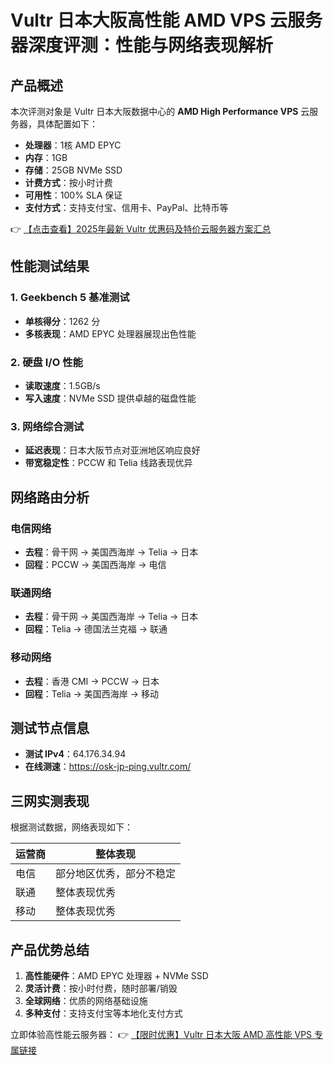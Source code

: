 # Vultr 日本大阪高性能 AMD VPS 云服务器深度评测：性能与网络表现解析

## 产品概述

本次评测对象是 Vultr 日本大阪数据中心的 **AMD High Performance VPS** 云服务器，具体配置如下：

- **处理器**：1核 AMD EPYC
- **内存**：1GB
- **存储**：25GB NVMe SSD
- **计费方式**：按小时计费
- **可用性**：100% SLA 保证
- **支付方式**：支持支付宝、信用卡、PayPal、比特币等

👉 [【点击查看】2025年最新 Vultr 优惠码及特价云服务器方案汇总](https://bit.ly/VuLtr)

## 性能测试结果

### 1. Geekbench 5 基准测试
- **单核得分**：1262 分
- **多核表现**：AMD EPYC 处理器展现出色性能

### 2. 硬盘 I/O 性能
- **读取速度**：1.5GB/s
- **写入速度**：NVMe SSD 提供卓越的磁盘性能

### 3. 网络综合测试
- **延迟表现**：日本大阪节点对亚洲地区响应良好
- **带宽稳定性**：PCCW 和 Telia 线路表现优异

## 网络路由分析

### 电信网络
- **去程**：骨干网 → 美国西海岸 → Telia → 日本
- **回程**：PCCW → 美国西海岸 → 电信

### 联通网络
- **去程**：骨干网 → 美国西海岸 → Telia → 日本
- **回程**：Telia → 德国法兰克福 → 联通

### 移动网络
- **去程**：香港 CMI → PCCW → 日本
- **回程**：Telia → 美国西海岸 → 移动

## 测试节点信息
- **测试 IPv4**：64.176.34.94
- **在线测速**：https://osk-jp-ping.vultr.com/

## 三网实测表现
根据测试数据，网络表现如下：

| 运营商 | 整体表现 |
|--------|----------|
| 电信   | 部分地区优秀，部分不稳定 |
| 联通   | 整体表现优秀 |
| 移动   | 整体表现优秀 |

## 产品优势总结
1. **高性能硬件**：AMD EPYC 处理器 + NVMe SSD
2. **灵活计费**：按小时付费，随时部署/销毁
3. **全球网络**：优质的网络基础设施
4. **多种支付**：支持支付宝等本地化支付方式

立即体验高性能云服务器：
👉 [【限时优惠】Vultr 日本大阪 AMD 高性能 VPS 专属链接](https://bit.ly/VuLtr)